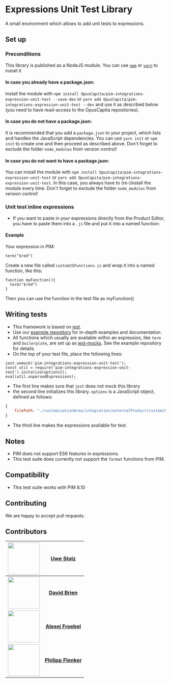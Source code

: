 # Expressions Unit Test Library
A small environment which allows to add unit tests to expressions.

## Set up
### Preconditions
This library is published as a NodeJS module. You can use [`npm`](https://www.npmjs.com/get-npm) or [`yarn`](https://yarnpkg.com/en/docs/install) to install it

#### In case you already have a package.json:
Install the module with  `npm install OpusCapita/pim-integrations-expression-unit-test --save-dev` or `yarn add OpusCapita/pim-integrations-expression-unit-test --dev` and use it as described below (you need to have read-access to the OpusCapita repositories).

#### In case you do not have a package.json:
It is recommended that you add a `package.json` to your project, which lists and handles the JavaScript dependencies. You can use `yarn init` or `npm init` to create one and then proceed as described above. Don't forget to exclude the folder `node_modules` from version control!

#### In case you do not want to have a package.json:
You can install the module with `npm install OpusCapita/pim-integrations-expression-unit-test` or `yarn add OpusCapita/pim-integrations-expression-unit-test`. In this case, you always have to (re-)install the module every time.  Don't forget to exclude the folder `node_modules` from version control!

### Unit test inline expressions
- If you want to paste in your expressions directly from the Product Editor, you have to paste them into a `.js` file  and put it into a named function:

#### Example
 Your expression in PIM:
 ```
 term("$red")
 ```

Create  a new file called `customJSFunctions.js` and wrap it into a named function, like this:
 ```
 function myFunction(){
   term("$red")
 }
 ```
Then you can use the function in the test file as myFunction()

## Writing tests
- This framework is based on  [jest](https://jestjs.io).
- Use our [example repository](https://github.com/OpusCapita/pim-integrations-expression-unit-test-examples) for in-depth examples and documentation.
- All functions which usually are available within an expression, like `term` and `boilerplate`, are set up as [jest-mocks](https://jestjs.io/docs/en/mock-functions). See the example repository for details.
- On the top of your test file, place the following lines:
```
jest.unmock('pim-integrations-expression-unit-test');
const util = require('pim-integrations-expression-unit-test').initalize(options});
eval(util.unparsedExpressions);
```

- The first line makes sure that `jest` does not mock this library
- the second line initializes this library. `options` is a JavaScript object, defined as follows:

```javascript
{
    filePath: "./customizationArea/integration/externalProduct/customJSFunctions.js" //points to the file with the expressions. Default: ./customizationArea/integration/externalProduct/customJSFunctions.js
}
```

- The third line makes the expressions available for test.

## Notes
- PIM does not support ES6 features in expressions.
- This test suite does currently not support the `format` functions from PIM.

## Compatibility
- This test suite works with PIM 8.10

## Contributing
We are happy to accept pull requests.

## Contributors

| [<img src="https://avatars.githubusercontent.com/u/41996712" width="100px;"/>](https://github.com/uwestolz) | [**Uwe Stolz**](https://github.com/uwestolz)     |
| :---: | :---: |
| [<img src="https://avatars.githubusercontent.com/u/36043138" width="100px;"/>](https://github.com/davidbrien) | [**David Brien**](https://github.com/davidbrien)     |
| [<img src="https://avatars.githubusercontent.com/u/30691117" width="100px;"/>](https://github.com/alexejFroebel) | [**Alexej Froebel**](https://github.com/alexejFroebel)     |
 [<img src="https://avatars.githubusercontent.com/u/4085533" width="100px;"/>](https://github.com/pflenker) | [**Philipp Flenker**](https://github.com/pflenker) |
